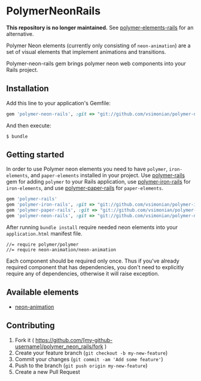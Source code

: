 # PolymerNeonRails

**This repository is no longer maintained.** See [polymer-elements-rails](https://github.com/alchapone/polymer-elements-rails) for an alternative.

Polymer Neon elements (currently only consisting of `neon-animation`) are a set of visual elements that implement animations and transitions.

Polymer-neon-rails gem brings polymer neon web components into your Rails project.

## Installation

Add this line to your application's Gemfile:

```ruby
gem 'polymer-neon-rails', :git => "git://github.com/vsimonian/polymer-neon-rails.git"
```

And then execute:

    $ bundle

<!--- (not published to rubygems.org)
Or install it yourself as:

    $ gem install polymer-neon-rails
-->

## Getting started

In order to use Polymer neon elements you need to have
`polymer`, `iron-elements`, and `paper-elements` installed in your project. Use [polymer-rails](https://github.com/alchapone/polymer-rails) gem for adding `polymer` to your Rails application,
use [polymer-iron-rails](https://github.com/vsimonian/polymer-iron-rails) for `iron-elements`, and use [polymer-paper-rails](https://github.com/vsimonian/polymer-paper-rails) for `paper-elements`.

```ruby
gem 'polymer-rails'
gem 'polymer-iron-rails', :git => "git://github.com/vsimonian/polymer-iron-rails.git"
gem 'polymer-paper-rails', :git => "git://github.com/vsimonian/polymer-paper-rails.git"
gem 'polymer-neon-rails', :git => "git://github.com/vsimonian/polymer-neon-rails.git"
```

After running `bundle install` require needed neon elements into your `application.html` manifest file.

    //= require polymer/polymer
    //= require neon-animation/neon-animation

Each component should be required only once. Thus if you've already required component that has dependencies, you don't need
to explicitly require any of dependencies, otherwise it will raise exception.

## Available elements

* [neon-animation](https://elements.polymer-project.org/elements/neon-animation)

## Contributing

1. Fork it ( https://github.com/[my-github-username]/polymer_neon_rails/fork )
2. Create your feature branch (`git checkout -b my-new-feature`)
3. Commit your changes (`git commit -am 'Add some feature'`)
4. Push to the branch (`git push origin my-new-feature`)
5. Create a new Pull Request
